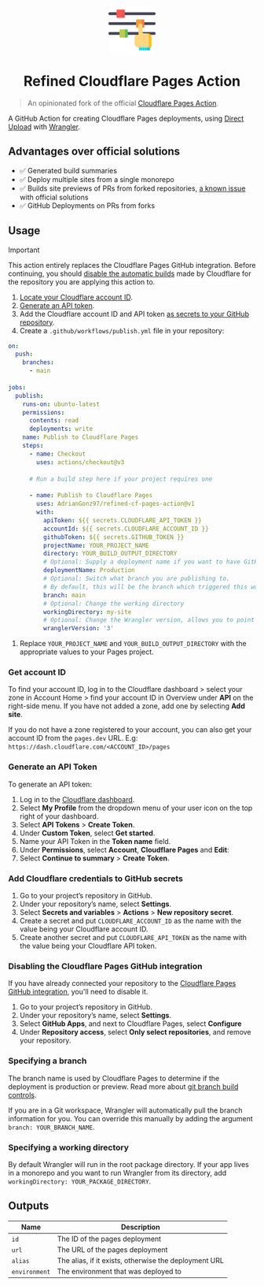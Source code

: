 <p align="center">
 <img align="center" src="https://raw.githubusercontent.com/AdrianGonz97/cf-pages-action/main/.github/assets/icon.png" height="96" />
 <h1 align="center">Refined Cloudflare Pages Action</h1>
</p>

> An opinionated fork of the official [Cloudflare Pages Action](https://github.com/cloudflare/pages-action).

A GitHub Action for creating Cloudflare Pages deployments, using [Direct Upload](https://developers.cloudflare.com/pages/platform/direct-upload/) with [Wrangler](https://developers.cloudflare.com/pages/platform/direct-upload/#wrangler-cli).

## Advantages over official solutions

- ✅ Generated build summaries
- ✅ Deploy multiple sites from a single monorepo
- ✅ Builds site previews of PRs from forked repositories, [a known issue](https://developers.cloudflare.com/pages/platform/known-issues/#builds-and-deployment) with official solutions
- ✅ GitHub Deployments on PRs from forks

## Usage

> [!IMPORTANT]
> This action entirely replaces the Cloudflare Pages GitHub integration. Before continuing, you should [disable the automatic builds](#disabling-the-cloudflare-pages-github-integration) made by Cloudflare for the repository you are applying this action to.

1. [Locate your Cloudflare account ID](#get-account-id).
1. [Generate an API token](#generate-an-api-token).
1. Add the Cloudflare account ID and API token [as secrets to your GitHub repository](#add-cloudflare-credentials-to-github-secrets).
1. Create a `.github/workflows/publish.yml` file in your repository:

```yml
on:
  push:
    branches:
      - main

jobs:
  publish:
    runs-on: ubuntu-latest
    permissions:
      contents: read
      deployments: write
    name: Publish to Cloudflare Pages
    steps:
      - name: Checkout
        uses: actions/checkout@v3

      # Run a build step here if your project requires one

      - name: Publish to Cloudflare Pages
        uses: AdrianGonz97/refined-cf-pages-action@v1
        with:
          apiToken: ${{ secrets.CLOUDFLARE_API_TOKEN }}
          accountId: ${{ secrets.CLOUDFLARE_ACCOUNT_ID }}
          githubToken: ${{ secrets.GITHUB_TOKEN }}
          projectName: YOUR_PROJECT_NAME
          directory: YOUR_BUILD_OUTPUT_DIRECTORY
          # Optional: Supply a deployment name if you want to have GitHub Deployments triggered
          deploymentName: Production
          # Optional: Switch what branch you are publishing to.
          # By default, this will be the branch which triggered this workflow
          branch: main
          # Optional: Change the working directory
          workingDirectory: my-site
          # Optional: Change the Wrangler version, allows you to point to a specific version or a tag such as `beta`
          wranglerVersion: '3'
```

1. Replace `YOUR_PROJECT_NAME` and `YOUR_BUILD_OUTPUT_DIRECTORY` with the appropriate values to your Pages project.

### Get account ID

To find your account ID, log in to the Cloudflare dashboard > select your zone in Account Home > find your account ID in Overview under **API** on the right-side menu. If you have not added a zone, add one by selecting **Add site**.

If you do not have a zone registered to your account, you can also get your account ID from the `pages.dev` URL. E.g: `https://dash.cloudflare.com/<ACCOUNT_ID>/pages`

### Generate an API Token

To generate an API token:

1. Log in to the [Cloudflare dashboard](https://dash.cloudflare.com).
1. Select **My Profile** from the dropdown menu of your user icon on the top right of your dashboard.
1. Select **API Tokens** > **Create Token**.
1. Under **Custom Token**, select **Get started**.
1. Name your API Token in the **Token name** field.
1. Under **Permissions**, select **Account**, **Cloudflare Pages** and **Edit**:
1. Select **Continue to summary** > **Create Token**.

### Add Cloudflare credentials to GitHub secrets

1. Go to your project’s repository in GitHub.
1. Under your repository’s name, select **Settings**.
1. Select **Secrets and variables** > **Actions** > **New repository secret**.
1. Create a secret and put `CLOUDFLARE_ACCOUNT_ID` as the name with the value being your Cloudflare account ID.
1. Create another secret and put `CLOUDFLARE_API_TOKEN` as the name with the value being your Cloudflare API token.

### Disabling the Cloudflare Pages GitHub integration

If you have already connected your repository to the [Cloudflare Pages GitHub integration](https://developers.cloudflare.com/pages/configuration/git-integration/), you'll need to disable it.

1. Go to your project’s repository in GitHub.
1. Under your repository’s name, select **Settings**.
1. Select **GitHub Apps**, and next to Cloudflare Pages, select **Configure**
1. Under **Repository access**, select **Only select repositories**, and remove your repository.

### Specifying a branch

The branch name is used by Cloudflare Pages to determine if the deployment is production or preview. Read more about
[git branch build controls](https://developers.cloudflare.com/pages/platform/branch-build-controls/#branch-build-controls).

If you are in a Git workspace, Wrangler will automatically pull the branch information for you. You can override this
manually by adding the argument `branch: YOUR_BRANCH_NAME`.

### Specifying a working directory

By default Wrangler will run in the root package directory. If your app lives in a monorepo and you want to run Wrangler from its directory, add `workingDirectory: YOUR_PACKAGE_DIRECTORY`.

## Outputs

| Name          | Description                                           |
| ------------- | ----------------------------------------------------- |
| `id`          | The ID of the pages deployment                        |
| `url`         | The URL of the pages deployment                       |
| `alias`       | The alias, if it exists, otherwise the deployment URL |
| `environment` | The environment that was deployed to                  |
